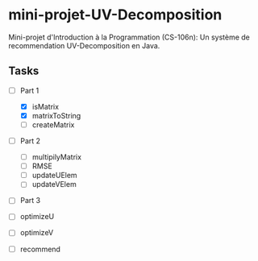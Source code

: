 mini-projet-UV-Decomposition
============================

Mini-projet d'Introduction à la Programmation (CS-106n): Un système de recommendation UV-Decomposition en Java.


## Tasks

- [ ] Part 1

  - [X] isMatrix
  - [X] matrixToString
  - [ ] createMatrix

- [ ] Part 2

  - [ ] multipilyMatrix
  - [ ] RMSE
  - [ ] updateUElem
  - [ ] updateVElem

- [ ] Part 3

 - [ ] optimizeU
 - [ ] optimizeV
 - [ ] recommend
